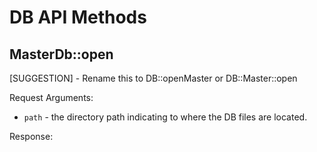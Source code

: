 # DB API Methods

## MasterDb::open

[SUGGESTION] - Rename this to DB::openMaster or DB::Master::open

Request Arguments:

* `path` - the directory path indicating to where the DB files are located.

Response:
